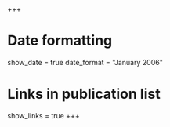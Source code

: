 +++
# Date formatting
show_date = true
date_format = "January 2006"

# Links in publication list
show_links = true
+++

